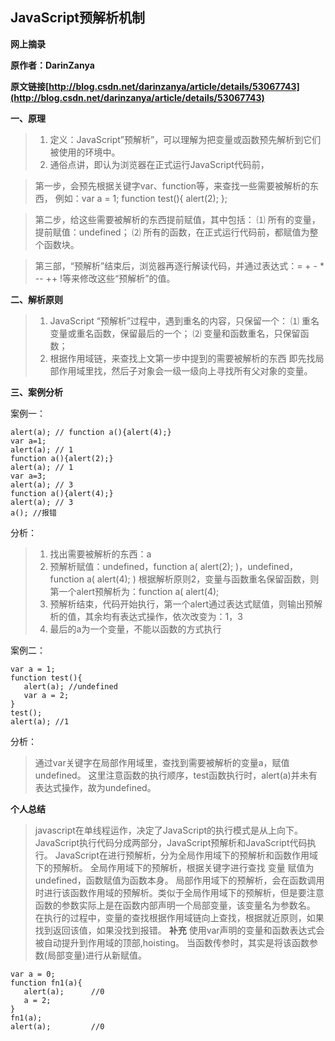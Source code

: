 ## JavaScript预解析机制

**网上摘录**

**原作者：DarinZanya**

**原文链接[http://blog.csdn.net/darinzanya/article/details/53067743](http://blog.csdn.net/darinzanya/article/details/53067743)**

**一、原理**

>1. 定义：JavaScript”预解析”，可以理解为把变量或函数预先解析到它们被使用的环境中。
>2. 通俗点讲，即认为浏览器在正式运行JavaScript代码前，

>第一步，会预先根据关键字var、function等，来查找一些需要被解析的东西，
>例如：var a = 1; function test(){ alert(2); }; 

>第二步，给这些需要被解析的东西提前赋值，其中包括：
>⑴ 所有的变量，提前赋值：undefined；
>⑵ 所有的函数，在正式运行代码前，都赋值为整个函数块。

>第三部，“预解析”结束后，浏览器再逐行解读代码，并通过表达式：= + - * -- ++ !等来修改这些“预解析”的值。

**二、解析原则**

>1. JavaScript “预解析”过程中，遇到重名的内容，只保留一个：
>⑴ 重名变量或重名函数，保留最后的一个；
>⑵ 变量和函数重名，只保留函数；
>2. 根据作用域链，来查找上文第一步中提到的需要被解析的东西
>即先找局部作用域里找，然后子对象会一级一级向上寻找所有父对象的变量。

**三、案例分析**

案例一：
```
alert(a); // function a(){alert(4);}
var a=1;
alert(a); // 1
function a(){alert(2);}
alert(a); // 1
var a=3;
alert(a); // 3
function a(){alert(4);}
alert(a); // 3
a(); //报错
```
分析：
>1. 找出需要被解析的东西：a
>2. 预解析赋值：undefined，function a( alert(2); )，undefined，function a( alert(4); )
根据解析原则2，变量与函数重名保留函数，则第一个alert预解析为：function a( alert(4);
>3. 预解析结束，代码开始执行，第一个alert通过表达式赋值，则输出预解析的值，其余均有表达式操作，依次改变为：1，3
>4. 最后的a为一个变量，不能以函数的方式执行

案例二：
```
var a = 1;
function test(){
   alert(a); //undefined 
   var a = 2;
}
test();
alert(a); //1
```
分析：
>通过var关键字在局部作用域里，查找到需要被解析的变量a，赋值undefined。
>这里注意函数的执行顺序，test函数执行时，alert(a)并未有表达式操作，故为undefined。

**个人总结**
>javascript在单线程运作，决定了JavaScript的执行模式是从上向下。
>JavaScript执行代码分成两部分，JavaScript预解析和JavaScript代码执行。
>JavaScript在进行预解析，分为全局作用域下的预解析和函数作用域下的预解析。
>全局作用域下的预解析，根据关键字进行查找 变量 赋值为 undefined，函数赋值为函数本身。
>局部作用域下的预解析，会在函数调用时进行该函数作用域的预解析。类似于全局作用域下的预解析，但是要注意函数的参数实际上是在函数内部声明一个局部变量，该变量名为参数名。
>在执行的过程中，变量的查找根据作用域链向上查找，根据就近原则，如果找到返回该值，如果没找到报错。
**补充**
>使用var声明的变量和函数表达式会被自动提升到作用域的顶部,hoisting。
>当函数传参时，其实是将该函数参数(局部变量)进行从新赋值。
```
var a = 0;
function fn1(a){
   alert(a);      //0
   a = 2;
}
fn1(a);           
alert(a);         //0
```
